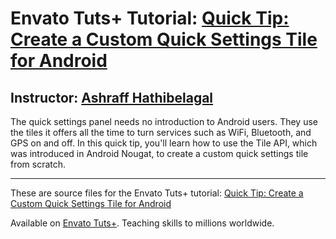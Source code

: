# Envato Tuts+ Tutorial: [Quick Tip: Create a Custom Quick Settings Tile for Android][published url]
## Instructor: [Ashraff Hathibelagal][instructor url]

The quick settings panel needs no introduction to Android users. They use the tiles it offers all the time to turn services such as WiFi, Bluetooth, and GPS on and off. In this quick tip, you'll learn how to use the Tile API, which was introduced in Android Nougat, to create a custom quick settings tile from scratch.

------
These are source files for the Envato Tuts+ tutorial: [Quick Tip: Create a Custom Quick Settings Tile for Android][published url]

Available on [Envato Tuts+](https://tutsplus.com). Teaching skills to millions worldwide.

[published url]: http://code.tutsplus.com/tutorials/quick-tip-create-a-custom-quick-settings-tile-for-android--cms-30318
[instructor url]: https://tutsplus.com/authors/ashraff-hathibelagal
